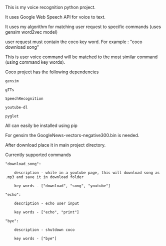This is my voice recognition python project.

It uses Google Web Speech API for voice to text.

It uses my algorithm for matching user request to specific commands (uses gensim word2vec model)

user request must contain the coco key word. For example : "coco download song"

This is user voice command will be matched to the most similar command (using command key words).


Coco project has the following dependencies

	gensim
	
	gTTs
	
	SpeechRecognition
	
	youtube-dl
	
	pyglet
	
All can easily be installed using pip



For gensim the GoogleNews-vectors-negative300.bin is needed.

After download place it in main project directory.


Currently supported commands


    "download_song":
    
        description - while in a youtube page, this will download song as .mp3 and save it in download folder
	
        key words - ["download", "song", "youtube"]
	
    "echo":
    
        description - echo user input
	
        key words - ["echo", "print"]
	
    "bye":
    
        description - shutdown coco
	
        key words - ["bye"]
	
